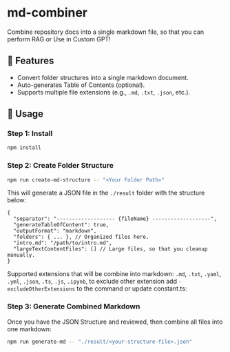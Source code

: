 # md-combiner
Combine repository docs into a single markdown file, so that you can perform RAG or Use in Custom GPT!

## 🚀 Features
- Convert folder structures into a single markdown document.
- Auto-generates Table of Contents (optional).
- Supports multiple file extensions (e.g., `.md`, `.txt`, `.json`, etc.).

## 📖 Usage

### Step 1: Install
```bash
npm install
```

### Step 2: Create Folder Structure
```bash
npm run create-md-structure -- "<Your Folder Path>"
```

This will generate a JSON file in the `./result` folder with the structure below:
```
{
  "separator": "------------------- {fileName} -------------------",
  "generateTableOfContent": true,
  "outputFormat": "markdown",
  "folders": { ... }, // Organized files here.
  "intro.md": "/path/to/intro.md",
  "largeTextContentFiles": [] // Large files, so that you cleanup manually.
}
```
Supported extensions that will be combine into markdown: `.md`, `.txt`, `.yaml`, `.yml`, `.json`, `.ts`, `.js`, `.ipynb`, to exclude other extension add `-excludeOtherExtensions` to the command or update constant.ts:


### Step 3: Generate Combined Markdown
Once you have the JSON Structure and reviewed, then combine all files into one markdown:
```bash
npm run generate-md -- "./result/<your-structure-file>.json"
```


